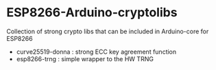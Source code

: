# ESP8266-Arduino-cryptolibs
Collection of strong crypto libs that can be included in Arduino-core for ESP8266

  - curve25519-donna : strong ECC key agreement function
  - esp8266-trng : simple wrapper to the HW TRNG
